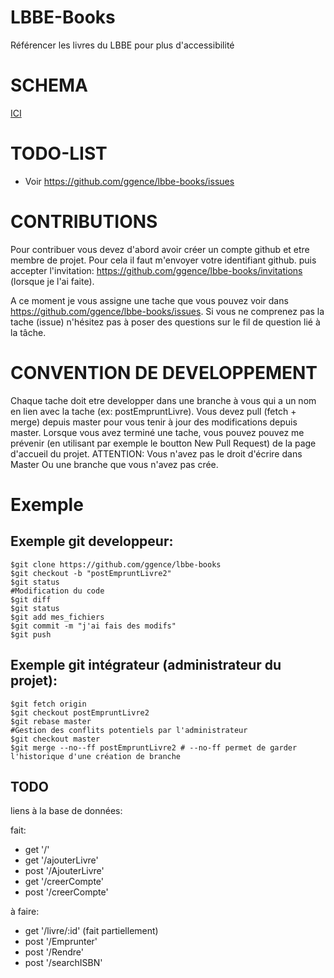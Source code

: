 # LBBE-Books

Référencer les livres du LBBE pour plus d'accessibilité

# SCHEMA
[ICI](https://github.com/ggence/lbbe-books/blob/master/docs/FullSizeRender.jpg?raw=true)

# TODO-LIST

- Voir https://github.com/ggence/lbbe-books/issues

# CONTRIBUTIONS
Pour contribuer vous devez d'abord avoir créer un compte github et etre membre de projet. Pour cela il faut m'envoyer votre identifiant github. puis accepter l'invitation: https://github.com/ggence/lbbe-books/invitations (lorsque je l'ai faite).

A ce moment je vous assigne une tache que vous pouvez voir dans https://github.com/ggence/lbbe-books/issues.
Si vous ne comprenez pas la tache (issue) n'hésitez pas à poser des questions sur le fil de question lié à la tâche.

# CONVENTION DE DEVELOPPEMENT
Chaque tache doit etre developper dans une branche à vous qui a un nom en lien avec la tache (ex: postEmpruntLivre).
Vous devez pull (fetch + merge) depuis master pour vous tenir à jour des modifications depuis master.
Lorsque vous avez terminé une tache, vous pouvez pouvez me prévenir (en utilisant par exemple le boutton New Pull Request) de la page d'accueil du projet.
ATTENTION: Vous n'avez pas le droit d'écrire dans Master Ou une branche que vous n'avez pas crée.

# Exemple
## Exemple git developpeur:
```shell
$git clone https://github.com/ggence/lbbe-books
$git checkout -b "postEmpruntLivre2"
$git status
#Modification du code
$git diff
$git status
$git add mes_fichiers
$git commit -m "j'ai fais des modifs"
$git push
```

## Exemple git intégrateur (administrateur du projet):
```shell
$git fetch origin
$git checkout postEmpruntLivre2
$git rebase master
#Gestion des conflits potentiels par l'administrateur
$git checkout master
$git merge --no--ff postEmpruntLivre2 # --no-ff permet de garder l'historique d'une création de branche
```


## TODO

liens à la base de données:

fait:
 * get '/'
 * get '/ajouterLivre'
 * post '/AjouterLivre'
 * get '/creerCompte'
 * post '/creerCompte'

à faire:
 * get '/livre/:id' (fait partiellement)
 * post '/Emprunter'
 * post '/Rendre'
 * post '/searchISBN'